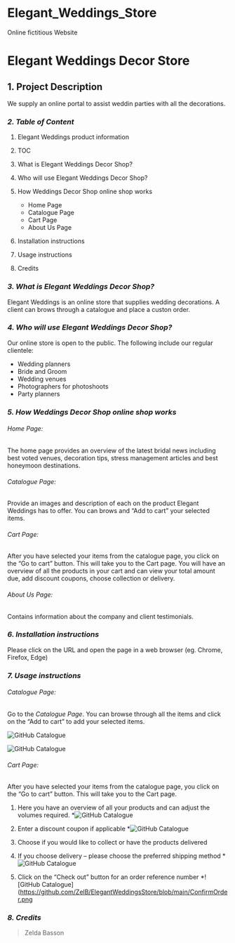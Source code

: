 # Elegant_Weddings_Store
Online fictitious Website

# **Elegant Weddings Decor Store**
## **1. Project Description**
We supply an online portal to assist weddin parties with all the decorations.

### ***2. Table of Content***
1. Elegant Weddings product information 
2. TOC
3. What is Elegant Weddings Decor Shop?
4. Who will use Elegant Weddings Decor Shop?
5. How Weddings Decor Shop online shop works
	* Home Page
	* Catalogue Page
	* Cart Page
	* About Us Page

6. Installation instructions
7. Usage instructions
8. Credits

### ***3. What is Elegant Weddings Decor Shop?***
Elegant Weddings is an online store that supplies wedding decorations. A client can brows through a catalogue and place a custon order.

### ***4. Who will use Elegant Weddings Decor Shop?***
Our online store is open to the public. The following include our regular clientele:
* Wedding planners
* Bride and Groom
* Wedding venues
* Photographers for photoshoots
* Party planners

### ***5. How Weddings Decor Shop online shop works***
###### Home Page:
The home page provides an overview of the latest bridal news including best voted venues, decoration tips, stress management articles and best honeymoon destinations. 

###### Catalogue Page:
Provide an images and description of each on the product Elegant Weddings has to offer. You can brows and “Add to cart” your selected items.

###### Cart Page:
After you have selected your items from the catalogue page, you click on the “Go to cart” button. This will take you to the Cart page. You will have an overview of all the products in your cart and can view your total amount due, add discount coupons, choose collection or delivery.
###### About Us Page:
Contains information about the company and client testimonials. 




### ***6. Installation instructions***
Please click on the URL and open the page in a web browser (eg. Chrome, Firefox, Edge)

### ***7. Usage instructions***
###### Catalogue Page:
Go to the *Catalogue Page*. You can browse through all the items and click on the “Add to cart” to add your selected items.

![GitHub Catalogue](https://github.com/ZelB/ElegantWeddingsStore/blob/main/Catalogue1.png)
	
![GitHub Catalogue](https://github.com/ZelB/ElegantWeddingsStore/blob/main/GoToCart.png)

###### Cart Page:
After you have selected your items from the catalogue page, you click on the “Go to cart” button. This will take you to the Cart page. 
1. Here you have an overview of all your products and can adjust the volumes required. 
	*![GitHub Catalogue](https://github.com/ZelB/ElegantWeddingsStore/blob/main/CartSubtotal.png)
	
2. Enter a discount coupon if applicable
	*![GitHub Catalogue](https://github.com/ZelB/ElegantWeddingsStore/blob/main/CartDiscount.png)
	
3. Choose if you would like to collect or have the products delivered

4. If you choose delivery – please choose the preferred shipping method
	*![GitHub Catalogue](https://github.com/ZelB/ElegantWeddingsStore/blob/main/Shipping.png)
	
5. Click on the “Check out” button for an order reference number
	*![GitHub Catalogue](https://github.com/ZelB/ElegantWeddingsStore/blob/main/ConfirmOrder.png
	

### ***8. Credits***
>Zelda Basson
